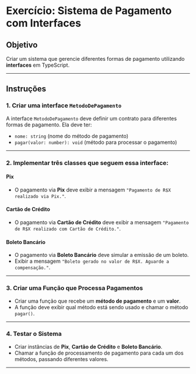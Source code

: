 # **Exercício: Sistema de Pagamento com Interfaces**

## **Objetivo**  
Criar um sistema que gerencie diferentes formas de pagamento utilizando **interfaces** em TypeScript.

---

## **Instruções**

### **1. Criar uma interface `MetodoDePagamento`**
A interface `MetodoDePagamento` deve definir um contrato para diferentes formas de pagamento. Ela deve ter:
- `nome: string` (nome do método de pagamento)
- `pagar(valor: number): void` (método para processar o pagamento)

---

### **2. Implementar três classes que seguem essa interface:**

#### **Pix**
- O pagamento via **Pix** deve exibir a mensagem `"Pagamento de R$X realizado via Pix."`.

#### **Cartão de Crédito**
- O pagamento via **Cartão de Crédito** deve exibir a mensagem `"Pagamento de R$X realizado com Cartão de Crédito."`.

#### **Boleto Bancário**
- O pagamento via **Boleto Bancário** deve simular a emissão de um boleto.
- Exibir a mensagem `"Boleto gerado no valor de R$X. Aguarde a compensação."`.

---

### **3. Criar uma Função que Processa Pagamentos**
- Criar uma função que recebe um **método de pagamento** e um **valor**.
- A função deve exibir qual método está sendo usado e chamar o método `pagar()`.

---

### **4. Testar o Sistema**
- Criar instâncias de **Pix**, **Cartão de Crédito** e **Boleto Bancário**.
- Chamar a função de processamento de pagamento para cada um dos métodos, passando diferentes valores.

---

